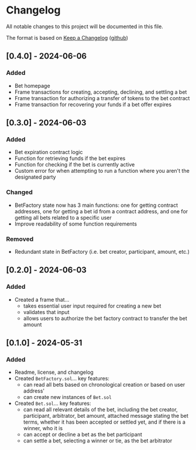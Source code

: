 # Changelog

All notable changes to this project will be documented in this file.

The format is based on [Keep a Changelog](https://keepachangelog.com/en/1.1.0/) ([github](https://github.com/olivierlacan/keep-a-changelog/tree/main))

## [0.4.0] - 2024-06-06

### Added

- Bet homepage
- Frame transactions for creating, accepting, declining, and settling a bet
- Frame transaction for authorizing a transfer of tokens to the bet contract
- Frame transaction for recovering your funds if a bet offer expires

## [0.3.0] - 2024-06-03

### Added

- Bet expiration contract logic
- Function for retrieving funds if the bet expires
- Function for checking if the bet is currently active
- Custom error for when attempting to run a function where you aren't the designated party

### Changed

- BetFactory state now has 3 main functions: one for getting contract addresses, one for getting a bet id from a contract address, and one for getting all bets related to a specific user
- Improve readability of some function requirements

### Removed

- Redundant state in BetFactory (i.e. bet creator, participant, amount, etc.)

## [0.2.0] - 2024-06-03

### Added

- Created a frame that...
  - takes essential user input required for creating a new bet
  - validates that input
  - allows users to authorize the bet factory contract to transfer the bet amount

## [0.1.0] - 2024-05-31

### Added

- Readme, license, and changelog
- Created `BetFactory.sol`... key features:
  - can read all bets based on chronological creation or based on user address'
  - can create new instances of `Bet.sol`
- Created `Bet.sol`... key features:
  - can read all relevant details of the bet, including the bet creator, participant, arbitrator, bet amount, attached message stating the bet terms, whether it has been accepted or settled yet, and if there is a winner, who it is
  - can accept or decline a bet as the bet participant
  - can settle a bet, selecting a winner or tie, as the bet arbitrator
